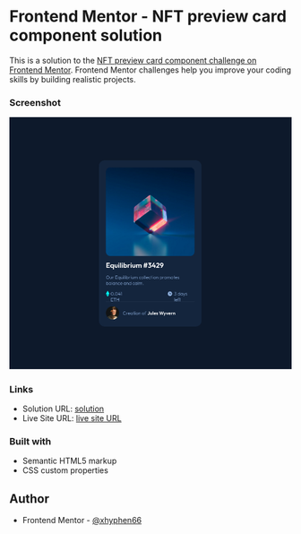 # Frontend Mentor - NFT preview card component solution

This is a solution to the [NFT preview card component challenge on Frontend Mentor](https://www.frontendmentor.io/challenges/nft-preview-card-component-SbdUL_w0U). Frontend Mentor challenges help you improve your coding skills by building realistic projects. 

### Screenshot

![](./images/screenshots/Screenshot%202022-04-11%20at%2013-37-18%20Frontend%20Mentor%20NFT%20preview%20card%20component.png)

### Links

- Solution URL: [solution](https://github.com/xhyphen66/NFT-preview-card-component)
- Live Site URL: [live site URL](https://xhyphen66.github.io/NFT-preview-card-component/)

### Built with

- Semantic HTML5 markup
- CSS custom properties

## Author

- Frontend Mentor - [@xhyphen66](https://www.frontendmentor.io/profile/xhyphen66)